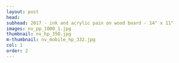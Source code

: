 ```yaml
---
layout: post
head: 
subhead: 2017 - ink and acrylic pain on wood board - 14" x 11"
images: nv_pp_1000_1.jpg
thumbnail: nv_hp_350.jpg
m-thumbnail: nv_mobile_hp_332.jpg
col: 1
order: 2
---
```

